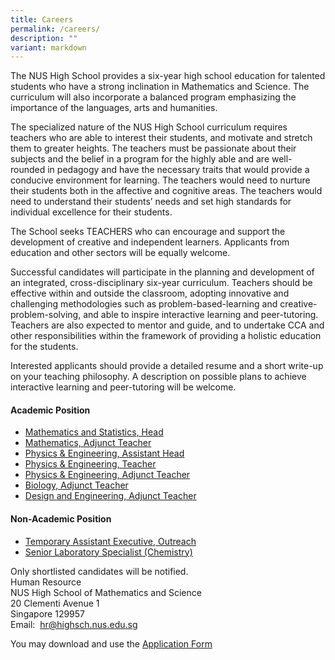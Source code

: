 ```yaml
---
title: Careers
permalink: /careers/
description: ""
variant: markdown
---
```

The NUS High School provides a six-year high school education for talented students who have a strong inclination in Mathematics and Science. The curriculum will also incorporate a balanced program emphasizing the importance of the languages, arts and humanities.  
  
The specialized nature of the NUS High School curriculum requires teachers who are able to interest their students, and motivate and stretch them to greater heights. The teachers must be passionate about their subjects and the belief in a program for the highly able and are well-rounded in pedagogy and have the necessary traits that would provide a conducive environment for learning. The teachers would need to nurture their students both in the affective and cognitive areas. The teachers would need to understand their students’ needs and set high standards for individual excellence for their students.  
  
The School seeks TEACHERS who can encourage and support the development of creative and independent learners. Applicants from education and other sectors will be equally welcome.&nbsp;  
  
Successful candidates will participate in the planning and development of an integrated, cross-disciplinary six-year curriculum. Teachers should be effective within and outside the classroom, adopting innovative and challenging methodologies such as problem-based-learning and creative-problem-solving, and able to inspire interactive learning and peer-tutoring. Teachers are also expected to mentor and guide, and to undertake CCA and other responsibilities within the framework of providing a holistic education for the students.&nbsp;  
  
Interested applicants should provide a detailed resume and a short write-up on your teaching philosophy. A description on possible plans to achieve interactive learning and peer-tutoring will be welcome.

#### **Academic Position**
* [Mathematics and Statistics, Head](/files/Careers/Head__Math_and_Statistics.pdf)
* [Mathematics, Adjunct Teacher](/files/Careers/Mathematics_Adjunct_Teacher___26_Aug_25.pdf)
* [Physics &amp; Engineering, Assistant Head](/files/Careers/Assistant_Head_Physics___Engrg___Updated.pdf)
* [Physics &amp; Engineering, Teacher](/files/Careers/Physics___Engrg_Teacher.pdf)
* [Physics &amp; Engineering, Adjunct Teacher](/files/Careers/Physics___Engrg_Adjunct_Teacher.pdf)
* [Biology, Adjunct Teacher](/files/Careers/Biology_Adjunct_Teacher_2026___2027_Sem_1.pdf)
* [Design and Engineering, Adjunct Teacher](/files/Careers/RIE_Adjunct_Teacher.pdf)

#### **Non-Academic Position**
*  [Temporary Assistant Executive, Outreach](/files/Careers/14__Assistant_Executive_Outreach__Temp____Latest_14_Jul_25.pdf)
*  [Senior Laboratory Specialist (Chemistry)](/files/Careers/Job_Advert__Senior_Chemistry_Laboratory_Officer_T4_.pdf)


Only shortlisted candidates will be notified. <br>
Human Resource <br>
NUS High School of Mathematics and Science <br>
20 Clementi Avenue 1 <br>
Singapore 129957 <br>
Email:&nbsp;&nbsp;[hr@highsch.nus.edu.sg](mailto:hr@highsch.nus.edu.sg)

You may download and use the&nbsp;[Application Form](/files/Recruitment%20Application%20Form.pdf)